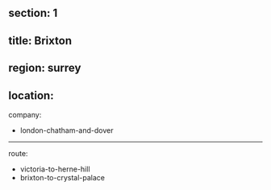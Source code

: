 section: 1
----
title: Brixton
----
region: surrey
----
location: 
----
company:
- london-chatham-and-dover
----
route:
- victoria-to-herne-hill
- brixton-to-crystal-palace

